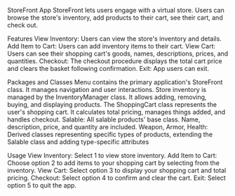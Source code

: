 StoreFront App
StoreFront lets users engage with a virtual store. Users can browse the store's inventory, add products to their cart, see their cart, and check out.

Features
View Inventory: Users can view the store's inventory and details.
Add Item to Cart: Users can add inventory items to their cart.
View Cart: Users can see their shopping cart's goods, names, descriptions, prices, and quantities.
Checkout: The checkout procedure displays the total cart price and clears the basket following confirmation.
Exit: App users can exit.

Packages and Classes
Menu contains the primary application's StoreFront class. It manages navigation and user interactions.
Store inventory is managed by the InventoryManager class. It allows adding, removing, buying, and displaying products.
The ShoppingCart class represents the user's shopping cart. It calculates total pricing, manages things added, and handles checkout.
Salable: All salable products' base class. Name, description, price, and quantity are included.
Weapon, Armor, Health: Derived classes representing specific types of products, extending the Salable class and adding type-specific attributes

Usage
View Inventory: Select 1 to view store inventory.
Add Item to Cart: Choose option 2 to add items to your shopping cart by selecting from the inventory.
View Cart: Select option 3 to display your shopping cart and total pricing.
Checkout: Select option 4 to confirm and clear the cart.
Exit: Select option 5 to quit the app.
